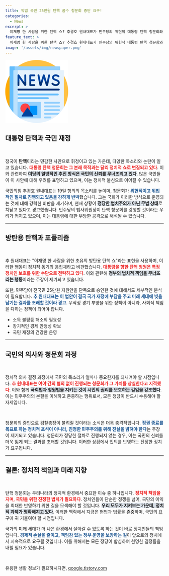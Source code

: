 ```yaml
---
title: 악법 국민 25만원 탄핵 꼼수 청문회 중단 요구!
categories:
  - News
excerpt: >
  이재명 한 사람을 위한 탄핵 쇼? 추경호 원내대표가 민주당의 위헌적 대통령 탄핵 청문회와 25만원 지원법을 강력히 비판하며, 정치적 꼼수와 포퓰리즘의 위험성을 경고했다.
feature_text: >
  이재명 한 사람을 위한 탄핵 쇼? 추경호 원내대표가 민주당의 위헌적 대통령 탄핵 청문회와 25만원 지원법을 강력히 비판하며, 정치적 꼼수와 포퓰리즘의 위험성을 경고했다.
image: '/assets/img/newspaper.png'
---
```


<p><img src="/assets/img/newspaper.png" alt="kimp 속보" /></p>

<h2 data-ke-size="size26">대통령 탄핵과 국민 재정</h2>

<p data-ke-size="size16">&nbsp;</p>

<p>정국이 <b>탄핵</b>이라는 민감한 사안으로 휘청이고 있는 가운데, 다양한 목소리와 논란이 일고 있습니다. <b><span style="color: #ee2323;">대통령 탄핵 청문회는 그 본래 목적과는 달리 정치적 쇼로 변질되고 있다</span></b>. 이와 관련하여 <b><span style="background-color: #21538527;">여당의 일방적인 추진 방식은 국민의 신뢰를 무너뜨리고 있다</span></b>. 많은 국민들이 이 사안에 대해 우려를 표명하고 있으며, 이는 정치적 불신으로 이어질 수 있습니다.</p>

<p>국민의힘 추경호 원내대표는 19일 항의의 목소리를 높이며, 청문회가 <b><span style="color: #1a5490;">위헌적이고 위법적인 절차로 진행되고 있음을 강하게 반박</span></b>했습니다. 그는 국회가 이러한 방식으로 운영되는 것에 대해 강력한 비판을 제기하며, 현재 상황이 <b><span style="background-color: #21538527;">정당한 법치주의가 아닌 무법 상태</span></b>로 치닫고 있다고 경고했습니다. 민주당의 법사위원장이 탄핵 청문회를 강행할 것이라는 우려가 커지고 있으며, 이는 대통령에 대한 부당한 공격으로 해석될 수 있습니다.</p>

<hr>

<h2 data-ke-size="size26">방탄용 탄핵과 포퓰리즘</h2>

<p data-ke-size="size16">&nbsp;</p>

<p>추 원내대표는 "이재명 한 사람을 위한 초유의 방탄용 탄핵 쇼"라는 표현을 사용하며, 이러한 행동이 정치적 동기의 응집체라고 비판했습니다.  <b><span style="color: #ee2323;">대통령을 향한 탄핵 청원은 특정 정치인 보호를 위한 수단으로 전락하고 있다</span></b>. 이와 관련해 <b><span style="background-color: #21538527;">정부의 법치적 책임을 무너뜨리는 행동</span></b>이라는 주장이 제기되고 있습니다.</p>

<p>또한, 민주당이 전국민 25만원 지원안을 단독으로 승인한 것에 대해서도 세부적인 분석이 필요합니다. <b><span style="color: #1a5490;">추 원내대표는 이 법안이 결국 국가 재정에 부담을 주고 미래 세대에 빚을 남기는 결과를 초래할 것이라 경고</span></b>. 무작정 경기 부양을 위한 정책이 아니라, 사회적 책임을 다하는 정책이 되어야 합니다.</p>

<ul>
  <li>소득 불평등 해소의 필요성</li>
  <li>장기적인 경제 안정성 확보</li>
  <li>국민 재정의 건강한 운영</li>
</ul>

<hr>

<h2 data-ke-size="size26">국민의 의사와 청문회 과정</h2>

<p data-ke-size="size16">&nbsp;</p>

<p>정치적 의사 결정 과정에서 국민의 목소리가 얼마나 중요한지를 되새겨야 할 시점입니다. <b><span style="color: #ee2323;">추 원내대표는 여야 간의 협의 없이 진행되는 청문회가 그 가치를 상실한다고 지적했다</span></b>. 이와 함께 <b><span style="background-color: #21538527;">국회법과 청원법을 지키는 것이 시민의 권리를 보호하는 길임을 강조했다</span></b>. 이는 민주주의의 본질을 이해하고 존중하는 행위로서, 모든 정당이 반드시 수용해야 할 자세입니다.</p>

<p data-ke-size="size16">&nbsp;</p>

<p>청문회의 증인으로 검찰총장이 불려질 것이라는 소식은 더욱 충격적입니다. <b><span style="color: #1a5490;">정권 종료를 목표로 하는 정치적 포석이 아니라, 진정한 민주주의를 위해 진실을 밝혀야 한다</span></b>는 주장이 제기되고 있습니다. 청문회가 정당한 절차로 진행되지 않는 경우, 이는 국민의 신뢰를 더욱 잃게 되는 결과를 초래할 것입니다. 이러한 상황에서 민의를 반영하는 진정한 정치가 요구됩니다.</p>

<hr>

<h2 data-ke-size="size26">결론: 정치적 책임과 미래 지향</h2>

<p data-ke-size="size16">&nbsp;</p>

<p>탄핵 청문회는 우리나라의 정치적 환경에서 중요한 이슈 중 하나입니다. <b><span style="color: #ee2323;">정치적 책임을 지며, 국민을 위한 진정한 법치가 필요하다</span></b>. 정치인들이 단순한 정쟁을 넘어, 국민의 이익을 최대한 반영하기 위한 길을 모색해야 할 것입니다. <b><span style="background-color: #21538527;">우리 모두가 지켜보는 가운데, 정치적 과제가 명확해지고 있다</span></b>. 이러한 맥락에서 지금은 헌법과 법률을 존중하며, 국민의 요구에 귀 기울여야 할 시점입니다. </p>

<p>국가의 미래 세대가 더 나은 환경에서 살아갈 수 있도록 하는 것이 바로 정치인들의 책임입니다. <b><span style="color: #1a5490;">경제적 손실을 줄이고, 책임감 있는 정부 운영을 보장하는 길</span></b>이 앞으로의 정치에서 지속적으로 요구될 것입니다. 이를 위해서는 모든 정당이 합심하여 현명한 결정들을 내릴 필요가 있습니다. </p>

<p data-ke-size="size16">&nbsp;</p>
유용한 생활 정보가 필요하시다면, <a href="https://qoogle.tistory.com" rel="dofollow">qoogle.tistory.com</a>


